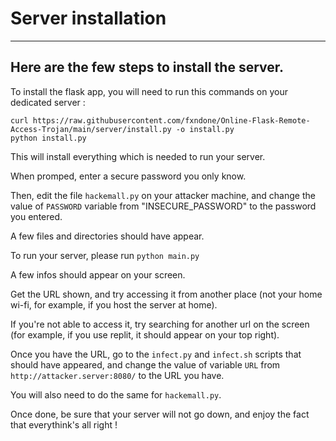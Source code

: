 # Server installation

---

## Here are the few steps to install the server.

To install the flask app, you will need to run this commands on your dedicated server :

    curl https://raw.githubusercontent.com/fxndone/Online-Flask-Remote-Access-Trojan/main/server/install.py -o install.py
    python install.py

This will install everything which is needed to run your server.

When promped, enter a secure password you only know.

Then, edit the file `hackemall.py` on your attacker machine, and change the value of `PASSWORD` variable from "INSECURE_PASSWORD" to the password you entered.

A few files and directories should have appear.

To run your server, please run `python main.py`

A few infos should appear on your screen.

Get the URL shown, and try accessing it from another place (not your home wi-fi, for example, if you host the server at home).

If you're not able to access it, try searching for another url on the screen (for example, if you use replit, it should appear on your top right).

Once you have the URL, go to the `infect.py` and `infect.sh` scripts that should have appeared, and change the value of variable `URL` from `http://attacker.server:8080/` to the URL you have.

You will also need to do the same for `hackemall.py`.

Once done, be sure that your server will not go down, and enjoy the fact that everythink's all right !
